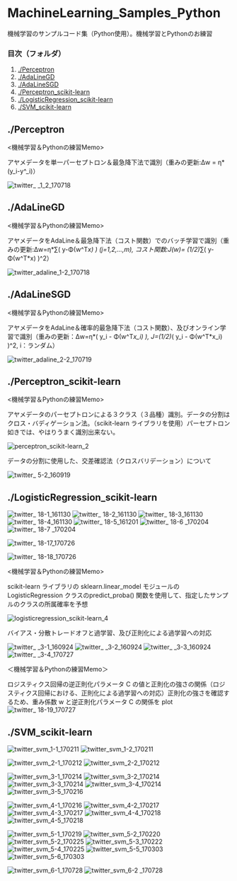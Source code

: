 # MachineLearning_Samples_Python
機械学習のサンプルコード集（Python使用）。機械学習とPythonのお練習

### 目次（フォルダ）

1. [./Perceptron](#Perceptron)
1. [./AdaLineGD](#AdaLineGD) 
1. [./AdaLineSGD](#AdaLineSGD)
1. [./Perceptron_scikit-learn](#Perceptron_scikit-learn)
1. [./LogisticRegression_scikit-learn](#LogisticRegression_scikit-learn)
1. [./SVM_scikit-learn](#SVM_scikit-learn)

<a name="Perceptron"></a>
## ./Perceptron 

<機械学習＆Pythonの練習Memo>

アヤメデータを単一パーセプトロン＆最急降下法で識別（重みの更新:Δw = η*(y_i-y^_i)）

![twitter_ _1_2_170718](https://user-images.githubusercontent.com/25688193/28357345-0fc51218-6ca6-11e7-859e-5e1d71bca1c2.png)


<a name="AdaLineGD"></a>
## ./AdaLineGD

<機械学習＆Pythonの練習Memo>

アヤメデータをAdaLine＆最急降下法（コスト関数）でのバッチ学習で識別（重みの更新:Δw=η*∑( y-Φ(w^T*x) ) (j=1,2,...,m), コスト関数:J(w)= (1/2)*∑( y-Φ(w^T*x) )^2）

![twitter_adaline_1-2_170718](https://user-images.githubusercontent.com/25688193/28357349-152a9656-6ca6-11e7-9611-90643928b4a6.png)


<a name="AdaLineSGD"></a>
## ./AdaLineSGD

<機械学習＆Pythonの練習Memo> 

アヤメデータをAdaLine＆確率的最急降下法（コスト関数）、及びオンライン学習で識別（重みの更新：Δw=η*( y_i - Φ(w^T*x_i) ), J=(1/2)*( y_i - Φ(w^T*x_i) )^2, i：ランダム）

![twitter_adaline_2-2_170719](https://user-images.githubusercontent.com/25688193/28357356-19940cb8-6ca6-11e7-80ba-50e0c968f6dc.png)


<a name="Perceptron_scikit-learn"></a>
## ./Perceptron_scikit-learn

<機械学習＆Pythonの練習Memo> 

アヤメデータのパーセプトロンによる３クラス（３品種）識別。データの分割はクロス・バディゲーション法。（scikit-learn ライブラリを使用）パーセプトロン如きでは、やはりうまく識別出来ない。

![perceptron_scikit-learn_2](https://user-images.githubusercontent.com/25688193/28395827-d3c43ef6-6d31-11e7-9421-0fb406a6ec49.png)

データの分割に使用した、交差確認法（クロスバリデーション）について

![twitter_ 5-2_160919](https://user-images.githubusercontent.com/25688193/28366331-2ee5c04a-6cc7-11e7-9085-210c9b0de274.png)


<a name="LogisticRegression_scikit-learn"></a>
## ./LogisticRegression_scikit-learn
![twitter_ 18-1_161130](https://user-images.githubusercontent.com/25688193/28620065-596c98e6-7246-11e7-86bc-b162dc67923f.png)
![twitter_ 18-2_161130](https://user-images.githubusercontent.com/25688193/28620079-6469d858-7246-11e7-8228-38d902db541f.png)
![twitter_ 18-3_161130](https://user-images.githubusercontent.com/25688193/28620103-7ce82c9a-7246-11e7-80c1-0de312e10d62.png)
![twitter_ 18-4_161130](https://user-images.githubusercontent.com/25688193/28620114-8273782c-7246-11e7-8505-4627605c4290.png)
![twitter_ 18-5_161201](https://user-images.githubusercontent.com/25688193/28620120-884b54a4-7246-11e7-819a-61e546a75fb1.png)
![twitter_ 18-6 _170204](https://user-images.githubusercontent.com/25688193/28620130-93ed169e-7246-11e7-9bea-de868a82455b.png)
![twitter_ 18-7 _170204](https://user-images.githubusercontent.com/25688193/28620136-9846c1f4-7246-11e7-88af-7ac885a097e9.png)

![twitter_ 18-17_170726](https://user-images.githubusercontent.com/25688193/28604784-47ddf5f4-7208-11e7-8136-3ac637f584f2.png)

![twitter_ 18-18_170726](https://user-images.githubusercontent.com/25688193/28615080-dcc565d8-7232-11e7-9e72-d7a9b8166136.png)

<機械学習＆Pythonの練習Memo>

scikit-learn ライブラリの sklearn.linear_model モジュールの LogisticRegression クラスのpredict_proba() 関数を使用して、指定したサンプルのクラスの所属確率を予想

![logisticregression_scikit-learn_4](https://user-images.githubusercontent.com/25688193/28619864-725f0614-7245-11e7-8534-6c162eba8dd3.png)

バイアス・分散トレードオフと過学習、及び正則化による過学習への対応

![twitter_ _3-1_160924](https://user-images.githubusercontent.com/25688193/28652178-310a6984-72c1-11e7-994c-d28390cd000b.png)
![twitter_ _3-2_160924](https://user-images.githubusercontent.com/25688193/28652185-381f5356-72c1-11e7-8fae-37e7f77b4e30.png)
![twitter_ _3-3_160924](https://user-images.githubusercontent.com/25688193/28652189-3da74482-72c1-11e7-8050-866a21cba355.png)
![twitter_ _3-4_170727](https://user-images.githubusercontent.com/25688193/28652195-456e0480-72c1-11e7-96c4-c2d9ee8ba273.png)

＜機械学習＆Pythonの練習Memo＞

ロジスティクス回帰の逆正則化パラメータ C の値と正則化の強さの関係（ロジスティクス回帰における、正則化による過学習への対応）正則化の強さを確認するため、重み係数 w と逆正則化パラメータ C の関係を plot
![twitter_ 18-19_170727](https://user-images.githubusercontent.com/25688193/28652198-4b09b560-72c1-11e7-8053-a9e00b280ef8.png)


<a name="SVM_scikit-learn"></a>
## ./SVM_scikit-learn

![twitter_svm_1-1_170211](https://user-images.githubusercontent.com/25688193/28708179-313cdc98-73b6-11e7-985f-8ced8d316ecc.png)
![twitter_svm_1-2_170211](https://user-images.githubusercontent.com/25688193/28708178-313a6daa-73b6-11e7-9817-8621f3cd9985.png)

![twitter_svm_2-1_170212](https://user-images.githubusercontent.com/25688193/28708177-31342c92-73b6-11e7-9b19-0a41a4b7b705.png)
![twitter_svm_2-2_170212](https://user-images.githubusercontent.com/25688193/28708175-312ab5c2-73b6-11e7-8617-37b57c475b35.png)

![twitter_svm_3-1_170214](https://user-images.githubusercontent.com/25688193/28708174-311e33d8-73b6-11e7-82e5-3da320e93b89.png)
![twitter_svm_3-2_170214](https://user-images.githubusercontent.com/25688193/28708173-311dbda4-73b6-11e7-832e-bf7162703056.png)
![twitter_svm_3-3_170214](https://user-images.githubusercontent.com/25688193/28708172-3118eeaa-73b6-11e7-960a-71824390bee5.png)
![twitter_svm_3-4_170214](https://user-images.githubusercontent.com/25688193/28708171-3113dc62-73b6-11e7-9140-f4974f44b495.png)
![twitter_svm_3-5_170216](https://user-images.githubusercontent.com/25688193/28708170-31097290-73b6-11e7-8d0c-8087e1751fb1.png)

![twitter_svm_4-1_170216](https://user-images.githubusercontent.com/25688193/28708169-310200aa-73b6-11e7-8492-41e07ad0a3f9.png)
![twitter_svm_4-2_170217](https://user-images.githubusercontent.com/25688193/28708168-30faf92c-73b6-11e7-987b-996e874fb16f.png)
![twitter_svm_4-3_170217](https://user-images.githubusercontent.com/25688193/28708165-30eb1a5c-73b6-11e7-8530-e19ac4cef9e1.png)
![twitter_svm_4-4_170218](https://user-images.githubusercontent.com/25688193/28708167-30f916ac-73b6-11e7-976d-d4c1e3a52524.png)
![twitter_svm_4-5_170218](https://user-images.githubusercontent.com/25688193/28708166-30f5c588-73b6-11e7-9d9b-54d46b8a69f5.png)

![twitter_svm_5-1_170219](https://user-images.githubusercontent.com/25688193/28708164-30e4d688-73b6-11e7-89a0-d78b5065b467.png)
![twitter_svm_5-2_170220](https://user-images.githubusercontent.com/25688193/28708163-30def074-73b6-11e7-8d17-57fdbf9bab59.png)
![twitter_svm_5-2_170225](https://user-images.githubusercontent.com/25688193/28708162-30c28aba-73b6-11e7-8e63-aa1d77db8c00.png)
![twitter_svm_5-3_170222](https://user-images.githubusercontent.com/25688193/28708159-30bd4c44-73b6-11e7-91bb-c212ab04a7db.png)
![twitter_svm_5-4_170225](https://user-images.githubusercontent.com/25688193/28708161-30c06262-73b6-11e7-88bd-9ea72837d9c8.png)
![twitter_svm_5-5_170303](https://user-images.githubusercontent.com/25688193/28708158-30bc0e1a-73b6-11e7-9fc1-c015e9403def.png)
![twitter_svm_5-6_170303](https://user-images.githubusercontent.com/25688193/28708157-30bbfba0-73b6-11e7-9aba-894974b30167.png)

![twitter_svm_6-1_170728](https://user-images.githubusercontent.com/25688193/28708061-adc48348-73b5-11e7-8cf8-17f3c3a8ba0e.png)
![twitter_svm_6-2 _170728](https://user-images.githubusercontent.com/25688193/28719743-f71ebd8a-73e5-11e7-91cb-476014748aad.png)
